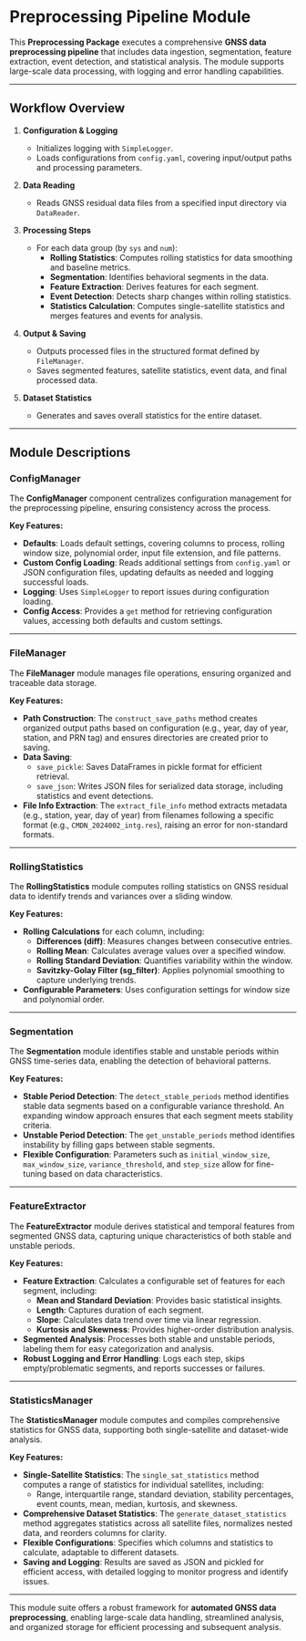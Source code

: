 # Preprocessing Pipeline Module

This **Preprocessing Package** executes a comprehensive **GNSS data preprocessing pipeline** that includes data ingestion, segmentation, feature extraction, event detection, and statistical analysis. The module supports large-scale data processing, with logging and error handling capabilities.

---

## Workflow Overview

1. **Configuration & Logging**
   - Initializes logging with `SimpleLogger`.
   - Loads configurations from `config.yaml`, covering input/output paths and processing parameters.

2. **Data Reading**
   - Reads GNSS residual data files from a specified input directory via `DataReader`.

3. **Processing Steps**
   - For each data group (by `sys` and `num`):
      - **Rolling Statistics**: Computes rolling statistics for data smoothing and baseline metrics.
      - **Segmentation**: Identifies behavioral segments in the data.
      - **Feature Extraction**: Derives features for each segment.
      - **Event Detection**: Detects sharp changes within rolling statistics.
      - **Statistics Calculation**: Computes single-satellite statistics and merges features and events for analysis.

4. **Output & Saving**
   - Outputs processed files in the structured format defined by `FileManager`.
   - Saves segmented features, satellite statistics, event data, and final processed data.

5. **Dataset Statistics**
   - Generates and saves overall statistics for the entire dataset.

---

## Module Descriptions

### ConfigManager

The **ConfigManager** component centralizes configuration management for the preprocessing pipeline, ensuring consistency across the process.

**Key Features:**
- **Defaults**: Loads default settings, covering columns to process, rolling window size, polynomial order, input file extension, and file patterns.
- **Custom Config Loading**: Reads additional settings from `config.yaml` or JSON configuration files, updating defaults as needed and logging successful loads.
- **Logging**: Uses `SimpleLogger` to report issues during configuration loading.
- **Config Access**: Provides a `get` method for retrieving configuration values, accessing both defaults and custom settings.

---

### FileManager

The **FileManager** module manages file operations, ensuring organized and traceable data storage.

**Key Features:**
- **Path Construction**: The `construct_save_paths` method creates organized output paths based on configuration (e.g., year, day of year, station, and PRN tag) and ensures directories are created prior to saving.
- **Data Saving**:
    - `save_pickle`: Saves DataFrames in pickle format for efficient retrieval.
    - `save_json`: Writes JSON files for serialized data storage, including statistics and event detections.
- **File Info Extraction**: The `extract_file_info` method extracts metadata (e.g., station, year, day of year) from filenames following a specific format (e.g., `CMDN_2024002_intg.res`), raising an error for non-standard formats.

---

### RollingStatistics

The **RollingStatistics** module computes rolling statistics on GNSS residual data to identify trends and variances over a sliding window.

**Key Features:**
- **Rolling Calculations** for each column, including:
    - **Differences (diff)**: Measures changes between consecutive entries.
    - **Rolling Mean**: Calculates average values over a specified window.
    - **Rolling Standard Deviation**: Quantifies variability within the window.
    - **Savitzky-Golay Filter (sg_filter)**: Applies polynomial smoothing to capture underlying trends.
- **Configurable Parameters**: Uses configuration settings for window size and polynomial order.

---

### Segmentation

The **Segmentation** module identifies stable and unstable periods within GNSS time-series data, enabling the detection of behavioral patterns.

**Key Features:**
- **Stable Period Detection**: The `detect_stable_periods` method identifies stable data segments based on a configurable variance threshold. An expanding window approach ensures that each segment meets stability criteria.
- **Unstable Period Detection**: The `get_unstable_periods` method identifies instability by filling gaps between stable segments.
- **Flexible Configuration**: Parameters such as `initial_window_size`, `max_window_size`, `variance_threshold`, and `step_size` allow for fine-tuning based on data characteristics.

---

### FeatureExtractor

The **FeatureExtractor** module derives statistical and temporal features from segmented GNSS data, capturing unique characteristics of both stable and unstable periods.

**Key Features:**
- **Feature Extraction**: Calculates a configurable set of features for each segment, including:
    - **Mean and Standard Deviation**: Provides basic statistical insights.
    - **Length**: Captures duration of each segment.
    - **Slope**: Calculates data trend over time via linear regression.
    - **Kurtosis and Skewness**: Provides higher-order distribution analysis.
- **Segmented Analysis**: Processes both stable and unstable periods, labeling them for easy categorization and analysis.
- **Robust Logging and Error Handling**: Logs each step, skips empty/problematic segments, and reports successes or failures.

---

### StatisticsManager

The **StatisticsManager** module computes and compiles comprehensive statistics for GNSS data, supporting both single-satellite and dataset-wide analysis.

**Key Features:**
- **Single-Satellite Statistics**: The `single_sat_statistics` method computes a range of statistics for individual satellites, including:
    - Range, interquartile range, standard deviation, stability percentages, event counts, mean, median, kurtosis, and skewness.
- **Comprehensive Dataset Statistics**: The `generate_dataset_statistics` method aggregates statistics across all satellite files, normalizes nested data, and reorders columns for clarity.
- **Flexible Configurations**: Specifies which columns and statistics to calculate, adaptable to different datasets.
- **Saving and Logging**: Results are saved as JSON and pickled for efficient access, with detailed logging to monitor progress and identify issues.

---

This module suite offers a robust framework for **automated GNSS data preprocessing**, enabling large-scale data handling, streamlined analysis, and organized storage for efficient processing and subsequent analysis.
